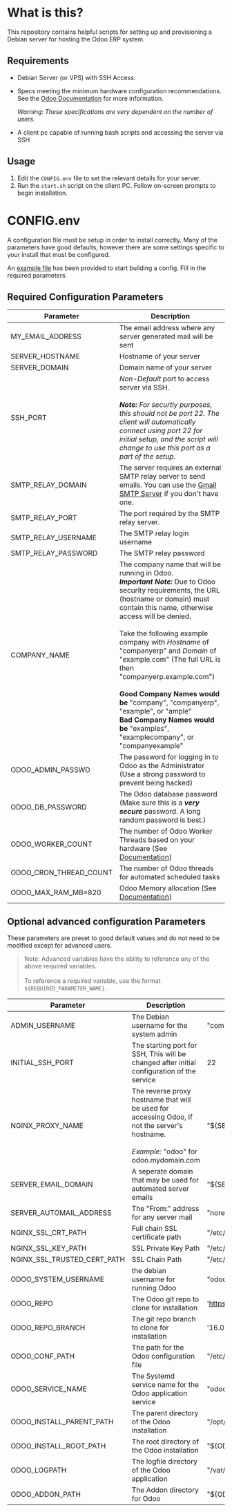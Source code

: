 # What is this?
This repository contains helpful scripts for setting up and provisioning a Debian server for hosting the Odoo ERP system.

## Requirements
- Debian Server (or VPS) with SSH Access.
- Specs meeting the minimum hardware configuration recommendations. See the [Odoo Documentation](https://www.odoo.com/documentation/16.0/administration/install/deploy.html#builtin-server) for more information.
    
    *Warning: These specifications are very dependent on the number of users.*

- A client pc capable of running bash scripts and accessing the server via SSH

## Usage
1. Edit the `CONFIG.env` file to set the relevant details for your server. 
2. Run the `start.sh` script on the client PC. Follow on-screen prompts to begin installation.

# CONFIG.env
A configuration file must be setup in order to install correctly. Many of the parameters have good defaults, however there are some settings specific to your install that must be configured.

An [example file](SAMPLE.conf) has been provided to start building a config. Fill in the required parameters 

## Required Configuration Parameters
| Parameter | Description |
| --------- | ----------- | 
| MY_EMAIL_ADDRESS | The email address where any server generated mail will be sent |
| SERVER_HOSTNAME | Hostname of your server |
| SERVER_DOMAIN | Domain name of your server |
| SSH_PORT | *Non-Default* port to access server via SSH.<br/><br/>_**Note:** For securtiy purposes, this should not be port 22. The client will automatically connect using port 22 for initial setup, and the script will change to use this port as a part of the setup._ | 
| SMTP_RELAY_DOMAIN | The server requires an external SMTP relay server to send emails. You can use the [Gmail SMTP Server](https://support.google.com/a/answer/176600?hl=en#gmail-smpt-option) if you don't have one. |
| SMTP_RELAY_PORT | The port required by the SMTP relay server. |
| SMTP_RELAY_USERNAME | The SMTP relay login username  |
| SMTP_RELAY_PASSWORD | The SMTP relay password |
| COMPANY_NAME | The company name that will be running in Odoo.<br/> ***Important Note:*** Due to Odoo security requirements, the URL (hostname or domain) must contain this name, otherwise access will be denied.<br/><br/>Take the following example company with *Hostname* of "companyerp" and *Domain* of "example.com" (The full URL is then "companyerp.example.com")<br/><br/>**Good Company Names would be** "company", "companyerp", "example", or "ample"<br/>**Bad Company Names would be** "examples", "examplecompany", or "companyexample" |
| ODOO_ADMIN_PASSWD | The password for logging in to Odoo as the Administrator (Use a strong password to prevent being hacked) |
| ODOO_DB_PASSWORD | The Odoo database password (Make sure this is a ***very secure*** password. A long random password is best.) | 
|ODOO_WORKER_COUNT | The number of Odoo Worker Threads based on your hardware (See [Documentation](https://www.odoo.com/documentation/16.0/administration/install/deploy.html#worker-number-calculation)) | 
|ODOO_CRON_THREAD_COUNT | The number of Odoo threads for automated scheduled tasks | 
|ODOO_MAX_RAM_MB=820 | Odoo Memory allocation (See [Documentation](https://www.odoo.com/documentation/16.0/administration/install/deploy.html#memory-size-calculation)) |


## Optional advanced configuration Parameters
These parameters are preset to good default values and do not need to be modified except for advanced users.

>Note: Advanced variables have the ability to reference any of the above required variables. <br/><br/>To reference a required variable, use the format `${REQUIRED_PARAMETER_NAME}`.

| Parameter | Description | Default Value |
| --------- | ----------- | ------------- |
| ADMIN_USERNAME | The Debian username for the system admin | "companyadmin" |
| INITIAL_SSH_PORT | The starting port for SSH, This will be changed after initial configuration of the service | 22 |
| NGINX_PROXY_NAME | The reverse proxy hostname that will be used for accessing Odoo, if not the server's hostname. <br /><br />*Example:* "odoo" for odoo.mydomain.com | "${SERVER_HOSTNAME}" | 
|SERVER_EMAIL_DOMAIN| A seperate domain that may be used for automated server emails | "${SERVER_DOMAIN}" |
|SERVER_AUTOMAIL_ADDRESS| The "From:" address for any server mail | "noreply@${SERVER_EMAIL_DOMAIN}"
| NGINX_SSL_CRT_PATH | Full chain SSL certificate path | "/etc/letsencrypt/live/\${SERVER_HOSTNAME}.\${SERVER_DOMAIN}/fullchain.pem" |
| NGINX_SSL_KEY_PATH | SSL Private Key Path | "/etc/letsencrypt/live/\${SERVER_HOSTNAME}.\${SERVER_DOMAIN}/privkey.pem" |
| NGINX_SSL_TRUSTED_CERT_PATH | SSL Chain Path | "/etc/letsencrypt/live/\${SERVER_HOSTNAME}.\${SERVER_DOMAIN}/chain.pem" |
| ODOO_SYSTEM_USERNAME | the debian username for running Odoo | "odoo16" |
| ODOO_REPO | The Odoo git repo to clone for installation | 'https://github.com/odoo/odoo.git' |
| ODOO_REPO_BRANCH | The git repo branch to clone for installation | '16.0' |
| ODOO_CONF_PATH | The path for the Odoo configuration file | "/etc/odoo16.conf" |
| ODOO_SERVICE_NAME | The Systemd service name for the Odoo application service | "odoo16" |
| ODOO_INSTALL_PARENT_PATH | The parent directory of the Odoo installation | "/opt/odoo/odoo-server/" |
| ODOO_INSTALL_ROOT_PATH | The root directory of the Odoo installation | "\${ODOO_INSTALL_PARENT_PATH}/\${ODOO_REPO_BRANCH}" |
| ODOO_LOGPATH | The logfile directory of the Odoo application | "/var/log/odoo" |
| ODOO_ADDON_PATH | The Addon directory for Odoo | "${ODOO_INSTALL_ROOT_PATH}/addons" |